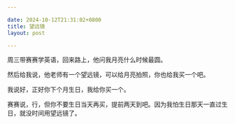 ```yaml
---

date: 2024-10-12T21:31:02+0800
title: 望远镜
layout: post

---
```


周三带赛赛学英语，回来路上，他问我月亮什么时候最圆。

然后给我说，他老师有一个望远镜，可以给月亮拍照，你也给我买一个吧。

我说好，正好你下个月生日，我给你买一个。

赛赛说，行，但你不要生日当天再买，提前两天到吧。因为我怕生日那天一直过生日，就没时间用望远镜了。
